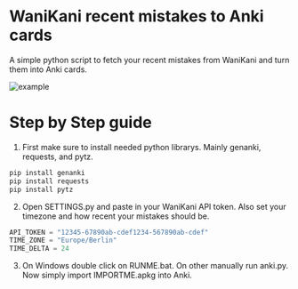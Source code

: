 # WaniKani recent mistakes to Anki cards
A simple python script to fetch your recent mistakes from WaniKani and turn them into Anki cards.

![example](https://github.com/user-attachments/assets/9b0331c6-39e0-412f-ab51-319e0b399d6e)

# Step by Step guide
1. First make sure to install needed python librarys. Mainly genanki, requests, and pytz.

  ```bash
  pip install genanki
  pip install requests
  pip install pytz
  ``` 

2. Open SETTINGS.py and paste in your WaniKani API token. Also set your timezone and how recent your mistakes should be.

  ```python
  API_TOKEN = "12345-67890ab-cdef1234-567890ab-cdef"
  TIME_ZONE = "Europe/Berlin"
  TIME_DELTA = 24
  ``` 

3. On Windows double click on RUNME.bat. On other manually run anki.py. Now simply import IMPORTME.apkg into Anki.
